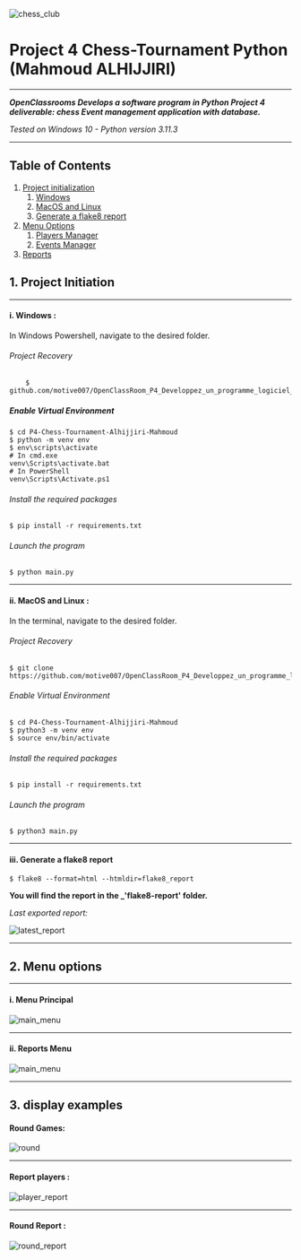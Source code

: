 ![chess_club](Images/chess_club.png)

# Project 4 Chess-Tournament Python (Mahmoud ALHIJJIRI) 

---------

***OpenClassrooms Develops a software program in Python Project 4 deliverable: 
chess Event management application with database.***

_Tested on Windows 10 - Python version 3.11.3_

---------

## Table of Contents
1. [Project initialization](#id-section1)
    1. [Windows](#id-section1-1)
    2. [MacOS and Linux](#id-section1-2)
    3. [Generate a flake8 report](#id-section1-3)
2. [Menu Options](#id-section2)
    1. [Players Manager](#id-section2-1)
    2. [Events Manager](#id-section2-2)
3. [Reports](#id-section3)

<div id='id-section1'></div>

## 1. Project Initiation

<div id='id-section1-1'></div>

---------

#### i. Windows :

In Windows Powershell, navigate to the desired folder.

###### Project Recovery

        $ github.com/motive007/OpenClassRoom_P4_Developpez_un_programme_logiciel_en_Python.git

##### Enable Virtual Environment
    $ cd P4-Chess-Tournament-Alhijjiri-Mahmoud
    $ python -m venv env 
    $ env\scripts\activate
    # In cmd.exe
    venv\Scripts\activate.bat
    # In PowerShell
    venv\Scripts\Activate.ps1
   
###### Install the required packages
    $ pip install -r requirements.txt

###### Launch the program
    $ python main.py

<div id='id-section1-2'></div>

---------
#### ii. MacOS and Linux :
In the terminal, navigate to the desired folder.

###### Project Recovery
    $ git clone https://github.com/motive007/OpenClassRoom_P4_Developpez_un_programme_logiciel_en_Python

###### Enable Virtual Environment
    $ cd P4-Chess-Tournament-Alhijjiri-Mahmoud
    $ python3 -m venv env 
    $ source env/bin/activate

###### Install the required packages
    $ pip install -r requirements.txt

###### Launch the program
    $ python3 main.py


<div id='id-section1-3'></div>

----------

#### iii. Generate a flake8 report

    $ flake8 --format=html --htmldir=flake8_report

**You will find the report in the _'flake8-report' folder.**

_Last exported report:_

![latest_report](Images/flake8.png)

<div id='id-section2'></div>

----------

## 2. Menu options

----------

<div id='id-section2-1'></div>

#### i. Menu Principal
![main_menu](Images/main_menu.png)

<div id='id-section2-2'></div>

----------

#### ii. Reports Menu
![main_menu](Images/reports_menu.png)

<div id='id-section3'></div>

----------

## 3. display examples
#### Round Games:
![round](Images/round_example.png)

----------

#### Report players :
![player_report](Images/players_report.png)

----------

#### Round Report :
![round_report](Images/rounds_report.png)